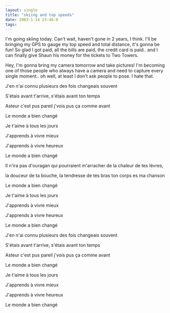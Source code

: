 ```yaml
---
layout: single
title: "skiing and top speeds"
date: 2003-1-14 23:46:0
tags: 
---
```


I'm going skiing today. Can't wait, haven't gone in 2 years, I think. I'll be bringing my GPS to gauge my top speed and total distance, it's gonna be fun! So glad I got paid, all the bills are paid, the credit card is paid.. and I can finally give Shaun his money for the tickets to Two Towers.





Hey, I'm gonna bring my camera tomorrow and take pictures! I'm becoming one of those people who always have a camera and need to capture every single moment.. oh well, at least I don't ask people to pose. I hate that.






J'en n'ai connu plusieurs des fois changeais souvent

S'étais avant t'arrive, s'étais avant ton temps

Asteur c'est pus pareil j'vois pus ça comme avant




Le monde a bien changé

Je t'aime à tous les jours

J'apprends à vivre mieux

J'apprends à vivre heureux

Le monde a bien changé




Il n'ira pas d'ouragan qui pourraient m'arracher de la chaleur de tes lèvres,

la douceur de ta bouche, la tendresse de tes bras ton corps es ma chanson




Le monde a bien changé

Je t'aime à tous les jours

J'apprends à vivre mieux

J'apprends à vivre heureux

Le monde a bien changé




J'en n'ai connu plusieurs des fois changeais souvent

S'étais avant t'arrive, s'étais avant ton temps

Asteur c'est pus pareil j'vois pus ça comme avant




Le monde a bien changé

Je t'aime à tous les jours

J'apprends à vivre mieux

J'apprends à vivre heureux

Le monde a bien changé


